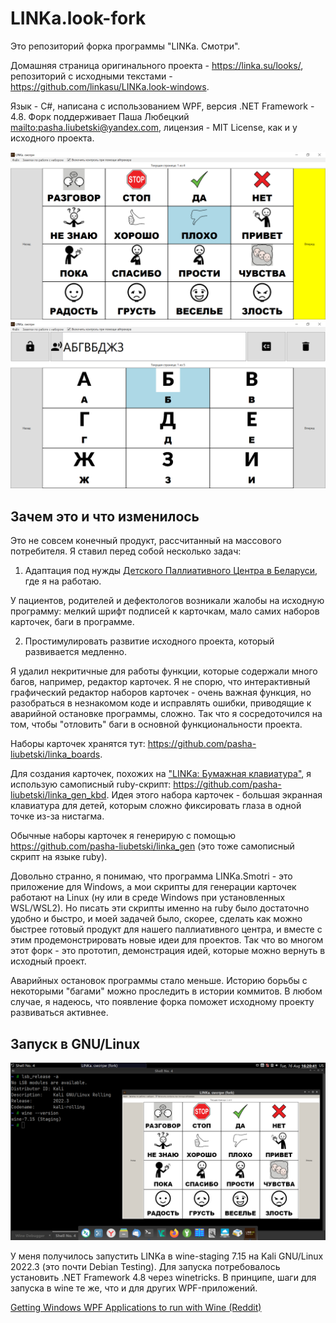 # LINKa.look-fork

Это репозиторий форка программы "LINKa. Смотри".

Домашняя страница оригинального проекта - <https://linka.su/looks/>, репозиторий с исходными текстами - <https://github.com/linkasu/LINKa.look-windows>.

Язык - C#, написана с использованием WPF, версия .NET Framework - 4.8.
Форк поддерживает Паша Любецкий <mailto:pasha.liubetski@yandex.com>, лицензия - MIT License, как и у исходного проекта.

![Screenshot_1](Screenshot_1.png)
![Screenshot_2](Screenshot_2.png)

## Зачем это и что изменилось

Это не совсем конечный продукт, рассчитанный на массового потребителя. Я ставил перед собой несколько задач:

1. Адаптация под нужды [Детского Паллиативного Центра в Беларуси](https://taplink.cc/by.palliativ), где я на работаю.

У пациентов, родителей и дефектологов возникали жалобы на исходную программу: мелкий шрифт подписей к карточкам, мало самих наборов карточек, баги в программе.

2. Простимулировать развитие исходного проекта, который развивается медленно.

Я удалил некритичные для работы функции, которые содержали много багов, например, редактор карточек. Я не спорю, что интерактивный графический редактор наборов карточек - очень важная функция, но разобраться в незнакомом коде и исправлять ошибки, приводящие к аварийной остановке программы, сложно. Так что я сосредоточился на том, чтобы "отловить" баги в основной функциональности проекта.

Наборы карточек хранятся тут: <https://github.com/pasha-liubetski/linka_boards>.

Для создания карточек, похожих на ["LINKa: Бумажная клавиатура"](https://linka.su/linka-paperboard/), я использую самописный ruby-скрипт: <https://github.com/pasha-liubetski/linka_gen_kbd>. Идея этого набора карточек - большая экранная клавиатура для детей, которым сложно фиксировать глаза в одной точке из-за нистагма.

Обычные наборы карточек я генерирую с помощью <https://github.com/pasha-liubetski/linka_gen> (это тоже самописный скрипт на языке ruby).

Довольно странно, я понимаю, что программа LINKa.Smotri - это приложение для Windows, а мои скрипты для генерации карточек работают на Linux (ну или в среде Windows при установленных WSL/WSL2). Но писать эти скрипты именно на ruby было достаточно удобно и быстро, и моей задачей было, скорее, сделать как можно быстрее готовый продукт для нашего паллиативного центра, и вместе с этим продемонстрировать новые идеи для проектов. Так что во многом этот форк - это прототип, демонстрация идей, которые можно вернуть в исходный проект.

Аварийных остановок программы стало меньше. Историю борьбы с некоторыми "багами" можно проследить в истории коммитов. В любом случае, я надеюсь, что появление форка поможет исходному проекту развиваться активнее.

## Запуск в GNU/Linux

![LINKa в Linux](Screenshot_linux.png)

У меня получилось запустить LINKa в wine-staging 7.15 на Kali GNU/Linux 2022.3 (это почти Debian Testing). Для запуска потребовалось установить .NET Framework 4.8 через winetricks. В принципе, шаги для запуска в wine те же, что и для других WPF-приложений.

[Getting Windows WPF Applications to run with Wine (Reddit)](https://www.reddit.com/r/linux4noobs/comments/firqs9/getting_windows_wpf_applications_to_run_with_wine/)
